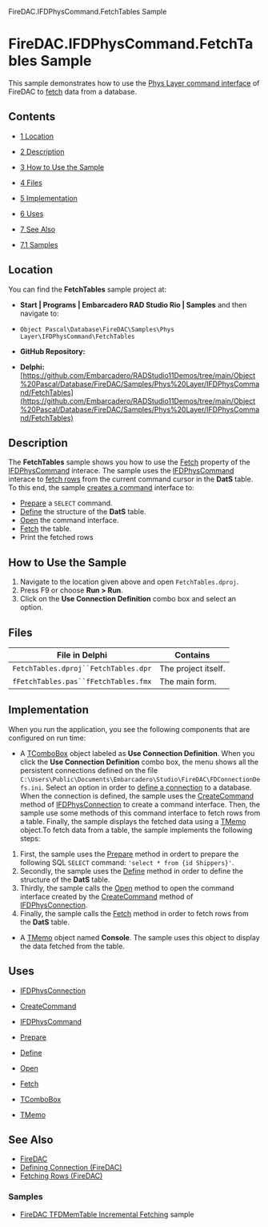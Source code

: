 FireDAC.IFDPhysCommand.FetchTables Sample[]()
# FireDAC.IFDPhysCommand.FetchTables Sample 


This sample demonstrates how to use the [Phys Layer command interface](http://docwiki.embarcadero.com/Libraries/en/FireDAC.Phys.Intf.IFDPhysCommand) of FireDAC to [fetch](http://docwiki.embarcadero.com/RADStudio/en/Fetching_Rows_(FireDAC)) data from a database.
## Contents



* [1 Location](#Location)
* [2 Description](#Description)
* [3 How to Use the Sample](#How_to_Use_the_Sample)
* [4 Files](#Files)
* [5 Implementation](#Implementation)
* [6 Uses](#Uses)
* [7 See Also](#See_Also)

* [7.1 Samples](#Samples)


## Location 

You can find the **FetchTables** sample project at:
* **Start | Programs | Embarcadero RAD Studio Rio | Samples** and then navigate to:

* `Object Pascal\Database\FireDAC\Samples\Phys Layer\IFDPhysCommand\FetchTables`

* **GitHub Repository:**

* **Delphi:**[https://github.com/Embarcadero/RADStudio11Demos/tree/main/Object%20Pascal/Database/FireDAC/Samples/Phys%20Layer/IFDPhysCommand/FetchTables](https://github.com/Embarcadero/RADStudio11Demos/tree/main/Object%20Pascal/Database/FireDAC/Samples/Phys%20Layer/IFDPhysCommand/FetchTables)

## Description 

The **FetchTables** sample shows you how to use the [Fetch](http://docwiki.embarcadero.com/Libraries/en/FireDAC.Phys.Intf.IFDPhysCommand.Fetch) property of the [IFDPhysCommand](http://docwiki.embarcadero.com/Libraries/en/FireDAC.Phys.Intf.IFDPhysCommand) interace. The sample uses the [IFDPhysCommand](http://docwiki.embarcadero.com/Libraries/en/FireDAC.Phys.Intf.IFDPhysCommand) interace to [fetch rows](http://docwiki.embarcadero.com/RADStudio/en/Fetching_Rows_(FireDAC)) from the current command cursor in the **DatS** table. To this end, the sample [creates a command](http://docwiki.embarcadero.com/Libraries/en/FireDAC.Phys.Intf.IFDPhysConnection.CreateCommand) interface to:
* [Prepare](http://docwiki.embarcadero.com/Libraries/en/FireDAC.Phys.Intf.IFDPhysCommand.Prepare) a `SELECT` command.
* [Define](http://docwiki.embarcadero.com/Libraries/en/FireDAC.Phys.Intf.IFDPhysCommand.Define) the structure of the **DatS** table.
* [Open](http://docwiki.embarcadero.com/Libraries/en/FireDAC.Phys.Intf.IFDPhysCommand.Open) the command interface.
* [Fetch](http://docwiki.embarcadero.com/Libraries/en/FireDAC.Phys.Intf.IFDPhysCommand.Fetch) the table.
*  Print the fetched rows

## How to Use the Sample 


1.  Navigate to the location given above and open `FetchTables.dproj`.
2.  Press F9 or choose **Run > Run**.
3.  Click on the **Use Connection Definition** combo box and select an option.

## Files 



| File in Delphi                     | Contains          |
|------------------------------------|-------------------|
|`FetchTables.dproj``FetchTables.dpr`|The project itself.|
|`fFetchTables.pas``fFetchTables.fmx`|The main form.     |


## Implementation 

When you run the application, you see the following components that are configured on run time:
*  A [TComboBox](http://docwiki.embarcadero.com/Libraries/en/Vcl.StdCtrls.TComboBox) object labeled as **Use Connection Definition**. When you click the **Use Connection Definition** combo box, the menu shows all the persistent connections defined on the file `C:\Users\Public\Documents\Embarcadero\Studio\FireDAC\FDConnectionDefs.ini`. Select an option in order to [define a connection](http://docwiki.embarcadero.com/RADStudio/en/Defining_Connection_(FireDAC)) to a database. When the connection is defined, the sample uses the [CreateCommand](http://docwiki.embarcadero.com/Libraries/en/FireDAC.Phys.Intf.IFDPhysConnection.CreateCommand) method of [IFDPhysConnection](http://docwiki.embarcadero.com/Libraries/en/FireDAC.Phys.Intf.IFDPhysConnection) to create a command interface. Then, the sample use some methods of this command interface to fetch rows from a table. Finally, the sample displays the fetched data using a [TMemo](http://docwiki.embarcadero.com/Libraries/en/Vcl.StdCtrls.TMemo) object.To fetch data from a table, the sample implements the following steps:

1.  First, the sample uses the [Prepare](http://docwiki.embarcadero.com/Libraries/en/FireDAC.Phys.Intf.IFDPhysCommand.Prepare) method in ordert to prepare the following SQL `SELECT` command: `'select * from {id Shippers}'`.
2.  Secondly, the sample uses the [Define](http://docwiki.embarcadero.com/Libraries/en/FireDAC.Phys.Intf.IFDPhysCommand.Define) method in order to define the structure of the **DatS** table.
3.  Thirdly, the sample calls the [Open](http://docwiki.embarcadero.com/Libraries/en/FireDAC.Phys.Intf.IFDPhysCommand.Open) method to open the command interface created by the [CreateCommand](http://docwiki.embarcadero.com/Libraries/en/FireDAC.Phys.Intf.IFDPhysConnection.CreateCommand) method of [IFDPhysConnection](http://docwiki.embarcadero.com/Libraries/en/FireDAC.Phys.Intf.IFDPhysConnection).
4.  Finally, the sample calls the [Fetch](http://docwiki.embarcadero.com/Libraries/en/FireDAC.Phys.Intf.IFDPhysCommand.Fetch) method in order to fetch rows from the **DatS** table.

*  A [TMemo](http://docwiki.embarcadero.com/Libraries/en/Vcl.StdCtrls.TMemo) object named **Console**. The sample uses this object to display the data fetched from the table.

## Uses 


* [IFDPhysConnection](http://docwiki.embarcadero.com/Libraries/en/FireDAC.Phys.Intf.IFDPhysConnection)

* [CreateCommand](http://docwiki.embarcadero.com/Libraries/en/FireDAC.Phys.Intf.IFDPhysConnection.CreateCommand)

* [IFDPhysCommand](http://docwiki.embarcadero.com/Libraries/en/FireDAC.Phys.Intf.IFDPhysCommand)

* [Prepare](http://docwiki.embarcadero.com/Libraries/en/FireDAC.Phys.Intf.IFDPhysCommand.Prepare)
* [Define](http://docwiki.embarcadero.com/Libraries/en/FireDAC.Phys.Intf.IFDPhysCommand.Define)
* [Open](http://docwiki.embarcadero.com/Libraries/en/FireDAC.Phys.Intf.IFDPhysCommand.Open)
* [Fetch](http://docwiki.embarcadero.com/Libraries/en/FireDAC.Phys.Intf.IFDPhysCommand.Fetch)

* [TComboBox](http://docwiki.embarcadero.com/Libraries/en/Vcl.StdCtrls.TComboBox)
* [TMemo](http://docwiki.embarcadero.com/Libraries/en/Vcl.StdCtrls.TMemo)

## See Also 


* [FireDAC](http://docwiki.embarcadero.com/RADStudio/en/FireDAC)
* [Defining Connection (FireDAC)](http://docwiki.embarcadero.com/RADStudio/en/Defining_Connection_(FireDAC))
* [Fetching Rows (FireDAC)](http://docwiki.embarcadero.com/RADStudio/en/Fetching_Rows_(FireDAC))

### Samples 


* [FireDAC TFDMemTable Incremental Fetching](http://docwiki.embarcadero.com/CodeExamples/en/FireDAC.TFDMemTable.IncFetchingMSSQL_Sample) sample





